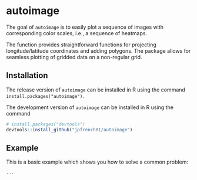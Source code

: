 # autoimage

The goal of `autoimage` is to easily plot a sequence of images with corresponding color scales, i.e., a sequence of heatmaps.

The function provides straightforward functions for projecting longitude/latitude coordinates and adding polygons.  The package allows for seamless plotting of gridded data on a non-regular grid.

## Installation

The release version of `autoimage` can be installed in R using the command `install.packages("autoimage")`.

The development version of `autoimage` can be installed in R using the command  
```R
# install.packages("devtools")
devtools::install_github("jpfrench81/autoimage")
```

## Example

This is a basic example which shows you how to solve a common problem:

```R
...
```
